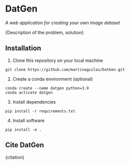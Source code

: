 # DatGen
_A web application for creating your own image dataset_

{Description of the problem, solution}


## Installation
1. Clone this repository on your local machine
```
git clone https://github.com/martinagvilas/DatGen.git
```

2. Create a conda environment (optional)
```
conda create --name datgen python=3.9
conda activate datgen
```

3. Install dependencies
```
pip install -r requirements.txt
```

4. Install software
```
pip install -e .
```

## Cite DatGen
{citation}
